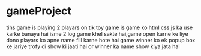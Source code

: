 # gameProject
tihs game is playing 2 playars on tik toy game
is game ko html css js ka use karke banaya hai isme 2 log game khel sakte hai,game open karne ke liye dono playars ko apne name fill karne hote hai game winner ko ek popup box ke jariye trofy di show ki jaati hai or winner ka name show kiya jata hai
